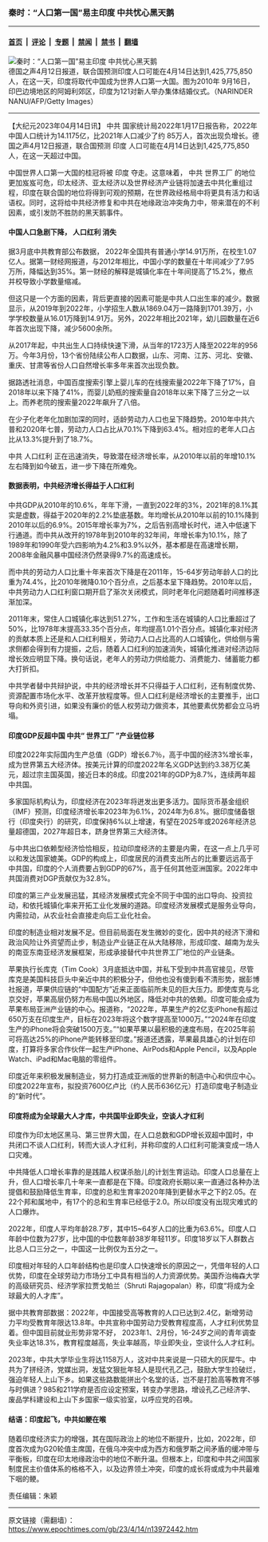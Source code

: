 ### 秦时：“人口第一国”易主印度 中共忧心黑天鹅

---

#### [首页](../../../..?n13972442) &nbsp;|&nbsp; [评论](../../../../../epoch-comment?n13972442) &nbsp;|&nbsp; [专题](../../../../../epoch-special?n13972442) &nbsp;|&nbsp; [禁闻](../../../../../epoch-news?n13972442) &nbsp;|&nbsp; [禁书](../../../../../books?n13972442) &nbsp;|&nbsp; [翻墙](https://github.com/gfw-breaker/nogfw/blob/master/README.md?n13972442)


<div><img alt="秦时：“人口第一国”易主印度 中共忧心黑天鹅" class="attachment-djy_600_400 size-djy_600_400 wp-post-image" src="https://i.epochtimes.com/assets/uploads/2010/10/1010210222021462-600x400.jpg"/>
<div class="caption">
 德国之声4月12日报道，联合国预测印度人口可能在4月14日达到1,425,775,850人，在这一天，印度将取代中国成为世界人口第一大国。图为2010年 9月16日，印巴边境地区的阿姆利郊区，印度为121对新人举办集体结婚仪式。（NARINDER NANU/AFP/Getty Images）
</div></div><hr/><div class="post_content" id="artbody" itemprop="articleBody">
 <!-- article content begin -->
 <p>
  【大纪元2023年04月14日讯】
  <ok href="https://www.epochtimes.com/gb/tag/%E4%B8%AD%E5%85%B1.html">
   中共
  </ok>
  国家统计局2022年1月17日报告称，2022年中国人口统计为14.1175亿，比2021年人口减少了约 85万人，首次出现负增长。德国之声4月12日报道，联合国预测
  <ok href="https://www.epochtimes.com/gb/tag/%E5%8D%B0%E5%BA%A6.html">
   印度
  </ok>
  人口可能在4月14日达到1,425,775,850人，在这一天超过中国。
 </p>
 <p>
  中国世界人口第一大国的桂冠将被
  <ok href="https://www.epochtimes.com/gb/tag/%E5%8D%B0%E5%BA%A6.html">
   印度
  </ok>
  夺走。这意味着，
  <ok href="https://www.epochtimes.com/gb/tag/%E4%B8%AD%E5%85%B1.html">
   中共
  </ok>
  <ok href="https://www.epochtimes.com/gb/tag/%E4%B8%96%E7%95%8C%E5%B7%A5%E5%8E%82.html">
   世界工厂
  </ok>
  的地位更加岌岌可危，印太经济、亚太经济以及世界经济产业链将加速去中共化重组过程，印度在联合国的地位将得到可观的预期，在世界政经格局中将更具有活力和话语权。同时，这将给中共经济修复和中共在地缘政治冲突角力中，带来潜在的不利因素，或引发防不胜防的黑天鹅事件。
 </p>
 <h4>
  中国人口急剧下降，
  <ok href="https://www.epochtimes.com/gb/tag/%E4%BA%BA%E5%8F%A3%E7%BA%A2%E5%88%A9.html">
   人口红利
  </ok>
  消失
 </h4>
 <p>
  据3月底中共教育部公布数据， 2022年全国共有普通小学14.91万所，在校生1.07亿人。据第一财经网报道，与2012年相比，中国小学的数量在十年间减少了7.95万所，降幅达到35%。第一财经的解释是城镇化率在十年间提高了15.2%，撤点并校导致小学数量缩减。
 </p>
 <p>
  但这只是一个方面的因素，背后更直接的因素可能是中共人口出生率的减少。数据显示，从2019年到2022年，小学招生人数从1869.04万一路降到1701.39万，小学学校数量从16.01万降到14.91万。另外，2022年相比2021年，幼儿园数量在近6年首次出现下降，减少5600余所。
 </p>
 <p>
  从2017年起，中共出生人口持续快速下滑，从当年的1723万人降至2022年的956万。今年3月份，13个省份陆续公布人口数据，山东、河南、江苏、河北、安徽、重庆、甘肃等省份人口自然增长率多年来首次出现负数。
 </p>
 <p>
  据路透社消息，中国百度搜索引擎上婴儿车的在线搜索量2022年下降了17%，自2018年以来下降了41%，而婴儿奶瓶的搜索量自2018年以来下降了三分之一以上。而养老院的搜索量2022年飙升了八倍。
 </p>
 <p>
  在少子化老年化加剧加深的同时，适龄劳动力人口也呈下降趋势。2010年中共六普和2020年七普，劳动力人口占比从70.1%下降到63.4%。相对应的老年人口占比从13.3%提升到了18.7%。
 </p>
 <p>
  中共
  <ok href="https://www.epochtimes.com/gb/tag/%E4%BA%BA%E5%8F%A3%E7%BA%A2%E5%88%A9.html">
   人口红利
  </ok>
  正在迅速消失，导致潜在经济增长率，从2010年以前的年增10.1%左右降到如今破五，进一步下降在所难免。
 </p>
 <h4>
  数据表明，中共经济增长得益于人口红利
 </h4>
 <p>
  中共GDP从2010年的10.6%，年年下滑，一直到2022年的3%，2021年的8.1%其实是虚数，得益于2020年的2.2%垫底基数。年均增长从2010年以前的10.1%降到2010年以后的6.9%。2015年增长率为7%，之后告别高增长时代，进入中低速下行通道。而中共从改开的1978年到2010年的32年间，年增长率为10.1%，除了1989年和1990年受六四影响为4.2%和3.9%以外，基本都是在高速增长期，2008年金融风暴中国经济仍然录得9.7%的高速成长。
 </p>
 <p>
  而中共的劳动力人口比重十年来首次下降是在2011年，15-64岁劳动年龄人口的比重为74.4%，比2010年微降0.10个百分点，之后基本呈下降趋势。2010年以后，中共劳动力人口红利窗口期开启了渐次关闭模式，同时老年化问题随着时间推移逐渐加深。
 </p>
 <p>
  2011年末，常住人口城镇化率达到51.27%，工作和生活在城镇的人口比重超过了50%，比1978年末提高33.35个百分点，年均提高1.01个百分点。城镇化率对经济的贡献本质上还是和人口红利相关，劳动力人口占比高的人口城镇化，供给侧与需求侧都会得到有力提振，之后，随着人口红利的加速消失，城镇化推进对经济边际增长效应明显下降。换句话说，老年人的劳动力供给能力、消费能力、储蓄能力都大打折扣。
 </p>
 <p>
  中共学者替中共辩护说，中共的经济增长并不只得益于人口红利，还有制度优势、资源配置市场化水平、改革开放程度等。但人口红利是经济增长的主要推手，出口导向和外资引进，如果没有廉价的低人权劳动力做资本，其他要素优势都会立马坍塌。
 </p>
 <h4>
  印度GDP反超中国 中共“
  <ok href="https://www.epochtimes.com/gb/tag/%E4%B8%96%E7%95%8C%E5%B7%A5%E5%8E%82.html">
   世界工厂
  </ok>
  ”产业链位移
 </h4>
 <p>
  印度2022年实际国内生产总值（GDP）增长6.7％，高于中国的经济3%增长率，成为世界第五大经济体。按美元计算的印度2022年名义GDP达到约3.38万亿美元，超过宗主国英国，接近日本的8成。印度2021年的GDP为8.7%，连续两年超中共国。
 </p>
 <p>
  多家国际机构认为，印度经济在2023年将迸发出更多活力。国际货币基金组织（IMF）预测，印度经济增长率2023年为6.1%，2024年为6.8%。据印度储备银行（印度央行）的研究，印度保持6%以上增速，有望在2025年或2026年经济总量超德国，2027年超日本，跻身世界第三大经济体。
 </p>
 <p>
  与中共出口依赖型经济恰恰相反，拉动印度经济的主要是内需，在这一点上几乎可以和发达国家媲美。GDP的构成上，印度居民的消费支出所占的比重要远远高于中共国，印度的个人消费要占到GDP的67%，高于任何其他亚洲国家。2022年中共国消费对DGP贡献仅为32.8%。
 </p>
 <p>
  印度的第三产业发展迅猛，其经济发展模式完全不同于中国的出口导向、投资拉动，和依托城镇化率来开拓工业化发展的道路。印度经济发展模式是服务业导向，内需拉动，从农业社会直接走向后工业化社会。
 </p>
 <p>
  印度的制造业相对发展不足。但目前局面在发生微妙的变化，因中共的经济下滑和政治风险让外资望而止步，制造业产业链正在从大陆移除，形成印度、越南为龙头的南亚东南亚经济发展框架，形成承接替代中共世界工厂地位的产业链条。
 </p>
 <p>
  苹果执行长库克（Tim Cook）3月底抵达中国，并私下受到中共高官接见，尽管库克是美国科技巨头中亲近中共的积极分子，但他也没有傻到看不清形势，据彭博社报道，苹果供应链的“中国配方”近来正面临前所未见的巨大压力。即使库克与北京交好，苹果高层仍努力布局中国以外地区，降低对中共的依赖。印度可能会成为苹果布局亚洲产业链的中心。报道称，“2022年，苹果生产的2亿支iPhone有超过650万支在印度生产，目标在2023年将这个数字提高至1000万。”“2024年在印度生产的iPhone将会突破1500万支。”“如果苹果以最积极的速度布局，在2025年前可将高达25%的iPhone产能转移至印度。”报道还透露，苹果最具雄心的计划在印度，打算将多家合作伙伴一起生产iPhone、AirPods和Apple Pencil，以及Apple Watch、iPad和Mac电脑的零组件。
 </p>
 <p>
  印度近年来积极发展制造业，努力打造成亚洲版的世界新的制造中心和供应中心。印度2022年宣布，拟投资7600亿卢比（约人民币636亿元）打造印度电子制造业的“新时代”。
 </p>
 <h4>
  印度将成为全球最大人才库，中共国毕业即失业，空谈人才红利
 </h4>
 <p>
  印度作为印太地区黑马、第三世界大国，在人口总数和GDP增长双超中国时，中共闭口不谈人口红利，转而大谈人才红利，并称印度的人口红利可能演变成一场人口灾难。
 </p>
 <p>
  中共降低人口增长率靠的是践踏人权谋杀胎儿的计划生育运动。印度人口总量在上升，但人口增长率几十年来一直都是在下降。印度政府长期以来一直通过各种办法提倡和鼓励降低生育率，印度的总和生育率2020年降到更替水平之下的2.05。在22个邦和属地中，有17个的总和生育率已经低于2.0。所以印度没有出现灾难式的人口爆炸。
 </p>
 <p>
  2022年，印度人平均年龄28.7岁，其中15~64岁人口的比重为63.6%。印度人口年龄中位数为27岁，比中国的中位数年龄38岁年轻11岁。印度18岁以下人群数占比总人口三分之一，中国这一比例仅为五分之一。
 </p>
 <p>
  印度相对年轻的人口年龄结构也是印度人口快速增长的原因之一，凭借年轻的人口优势，印度在全球劳动力市场分工中具有相当的人力资源优势。美国乔治梅森大学的高级研究员、经济学家拉贾戈帕兰（Shruti Rajagopalan）称，印度“将成为全球最大的人才库”。
 </p>
 <p>
  据中共教育部数据：2022年，中国接受高等教育的人口已达到2.4亿，新增劳动力平均受教育年限达13.8年。中共宣称中国劳动力受教育程度高，人才红利优势显着。但中国目前就业形势非常不好， 2023年1、2月份，16-24岁之间的青年调查失业率达18.3%，教育程度越高，失业率越高，毕业即失业，空谈什么人才红利。
 </p>
 <p>
  2023年，中共大学毕业生将达1158万人，这对中共来说是一只硕大的灰犀牛。中共为了拼经济，党媒出洞，发猛文狠批年轻人是现代孔乙己，鼓励大学生捡破烂，强迫年轻人上山下乡。如果这些路数能拼出个名堂的话，岂不是打脸高等教育不够与时俱进？985和211学府是否应设定预案，转变办学思路，增设孔乙己经济学、废品学科建设和上山下乡国家一级实验室，以呼应党的召唤。
 </p>
 <h4>
  结语：印度起飞，中共如鲠在喉
 </h4>
 <p>
  随着印度经济实力的增强，其在国际政治上的地位不断提升，比如，2022年，印度首次成为G20轮值主席国，在俄乌冲突中成为西方和俄罗斯之间矛盾的缓冲带与平衡板，印度在印太地缘政治中的地位不断升温。但根本上，印度和中共之间国家制度民主价值体系的格格不入，以及边界领土冲突，印度的成长将或成为中共最难下咽的鲠。
 </p>
 <p>
  责任编辑：朱颖
 </p>
 <!-- article content end -->
 <div id="below_article_ad">
 </div>
</div>


---

原文链接（需翻墙）：https://www.epochtimes.com/gb/23/4/14/n13972442.htm